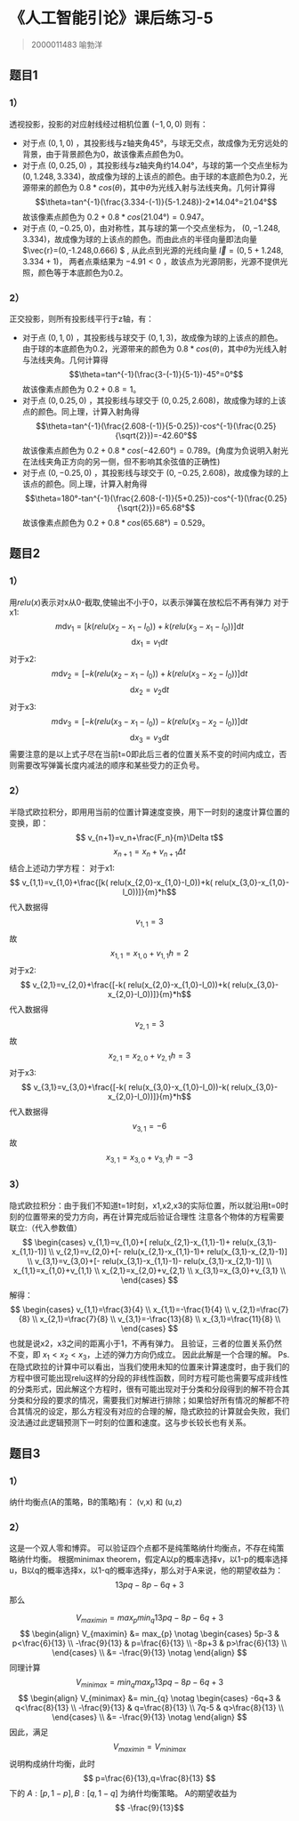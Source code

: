 # 《人工智能引论》课后练习-5
> 2000011483 喻勃洋
## 题目1
### 1）
透视投影，投影的对应射线经过相机位置 $(-1,0,0)$ 则有：
- 对于点 $(0,1,0)$ ，其投影线与z轴夹角45°，与球无交点，故成像为无穷远处的背景，由于背景颜色为0，故该像素点颜色为0。
- 对于点 $(0,0.25,0)$ ，其投影线与z轴夹角约14.04°，与球的第一个交点坐标为 $(0,1.248,3.334)$，故成像为球的上该点的颜色。由于球的本底颜色为0.2，光源带来的颜色为 $0.8*cos(\theta)$，其中$\theta$为光线入射与法线夹角。几何计算得 $$\theta=tan^{-1}(\frac{3.334-(-1)}{5-1.248})-2*14.04°=21.04°$$ 故该像素点颜色为 $0.2+0.8*cos(21.04°)=0.947$。
- 对于点 $(0,-0.25,0)$，由对称性，其与球的第一个交点坐标为， $(0,-1.248,3.334)$，故成像为球的上该点的颜色。而由此点的半径向量即法向量 $\vec{r}=(0,-1.248,0.666) $ , 从此点到光源的光线向量 $\vec{l}=(0,5+1.248,3.334+1)$， 两者点乘结果为 $-4.91<0$ ，故该点为光源阴影，光源不提供光照，颜色等于本底颜色为0.2。

### 2）
正交投影，则所有投影线平行于z轴，有：
- 对于点 $(0,1,0)$ ，其投影线与球交于 $(0,1,3)$，故成像为球的上该点的颜色。由于球的本底颜色为0.2，光源带来的颜色为 $0.8*cos(\theta)$，其中$\theta$为光线入射与法线夹角。几何计算得 $$\theta=tan^{-1}(\frac{3-(-1)}{5-1})-45°=0°$$ 故该像素点颜色为 $0.2+0.8=1$。
- 对于点 $(0,0.25,0)$ ，其投影线与球交于 $(0,0.25,2.608)$，故成像为球的上该点的颜色。同上理，计算入射角得 $$\theta=tan^{-1}(\frac{2.608-(-1)}{5-0.25})-cos^{-1}(\frac{0.25}{\sqrt{2}})=-42.60°$$ 故该像素点颜色为 $0.2+0.8*cos(-42.60°)=0.789$。(角度为负说明入射光在法线夹角正方向的另一侧，但不影响其余弦值的正确性)
- 对于点 $(0,-0.25,0)$ ，其投影线与球交于 $(0,-0.25,2.608)$，故成像为球的上该点的颜色。同上理，计算入射角得 $$\theta=180°-tan^{-1}(\frac{2.608-(-1)}{5+0.25})-cos^{-1}(\frac{0.25}{\sqrt{2}})=65.68°$$ 故该像素点颜色为 $0.2+0.8*cos(65.68°)=0.529$。

## 题目2
### 1）
用$relu(x)$表示对x从0-截取,使输出不小于0，以表示弹簧在放松后不再有弹力
对于x1:
$$ m \mathrm{d}v_1 =[k( relu(x_2-x_1-l_0))+k( relu(x_3-x_1-l_0))]\mathrm{d}t$$ $$ \mathrm{d}x_1 = v_1\mathrm{d}t $$
对于x2:
$$ m \mathrm{d}v_2 =[-k( relu(x_2-x_1-l_0))+k( relu(x_3-x_2-l_0))]\mathrm{d}t$$ $$ \mathrm{d}x_2 = v_2\mathrm{d}t $$
对于x3:
$$ m \mathrm{d}v_3 =[-k( relu(x_3-x_1-l_0))-k( relu(x_3-x_2-l_0))]\mathrm{d}t$$ $$ \mathrm{d}x_3 = v_3\mathrm{d}t $$
需要注意的是以上式子尽在当前t=0即此后三者的位置关系不变的时间内成立，否则需要改写弹簧长度内减法的顺序和某些受力的正负号。
### 2）
半隐式欧拉积分，即用用当前的位置计算速度变换，用下一时刻的速度计算位置的变换，即：
$$ v_{n+1}=v_n+\frac{F_n}{m}\Delta t$$ $$ x_{n+1}=x_n+v_{n+1}\Delta t$$
结合上述动力学方程：
对于x1:
$$ v_{1,1}=v_{1,0}+\frac{[k( relu(x_{2,0}-x_{1,0}-l_0))+k( relu(x_{3,0}-x_{1,0}-l_0))]}{m}*h$$ 代入数据得 $$ v_{1,1}=3$$ 故 $$ x_{1,1}=x_{1,0}+v_{1,1}h= 2$$
对于x2:
$$ v_{2,1}=v_{2,0}+\frac{[-k( relu(x_{2,0}-x_{1,0}-l_0))+k( relu(x_{3,0}-x_{2,0}-l_0))]}{m}*h$$ 代入数据得 $$ v_{2,1}=3$$ 故 $$ x_{2,1}=x_{2,0}+v_{2,1}h= 3$$
对于x3:
$$ v_{3,1}=v_{3,0}+\frac{[-k( relu(x_{3,0}-x_{1,0}-l_0))-k( relu(x_{3,0}-x_{2,0}-l_0))]}{m}*h$$ 代入数据得 $$ v_{3,1}=-6$$ 故 $$ x_{3,1}=x_{3,0}+v_{3,1}h= -3$$
### 3）
隐式欧拉积分：由于我们不知道t=1时刻，x1,x2,x3的实际位置，所以就沿用t=0时刻的位置带来的受力方向，再在计算完成后验证合理性
注意各个物体的方程需要联立:（代入参数值）
$$
\begin{cases}
v_{1,1}=v_{1,0}+[ relu(x_{2,1}-x_{1,1}-1)+ relu(x_{3,1}-x_{1,1}-1)] \\
v_{2,1}=v_{2,0}+[- relu(x_{2,1}-x_{1,1}-1)+ relu(x_{3,1}-x_{2,1}-1)] \\
v_{3,1}=v_{3,0}+[- relu(x_{3,1}-x_{1,1}-1)- relu(x_{3,1}-x_{2,1}-1)] \\
x_{1,1}=x_{1,0}+v_{1,1} \\
x_{2,1}=x_{2,0}+v_{2,1} \\
x_{3,1}=x_{3,0}+v_{3,1} \\
\end{cases}
$$
解得：
$$
\begin{cases}
v_{1,1}=\frac{3}{4} \\
x_{1,1}=-\frac{1}{4} \\
v_{2,1}=\frac{7}{8} \\
x_{2,1}=\frac{7}{8} \\
v_{3,1}=-\frac{13}{8} \\
x_{3,1}=\frac{11}{8} \\
\end{cases}
$$
也就是说x2，x3之间的距离小于1，不再有弹力。
且验证，三者的位置关系仍然不变，即 $x_1< x_2 < x_3$，上述的弹力方向仍成立。
因此此解是一个合理的解。
Ps. 在隐式欧拉的计算中可以看出，当我们使用未知的位置来计算速度时，由于我们的方程中很可能出现relu这样的分段的非线性函数，同时方程可能也需要写成非线性的分类形式，因此解这个方程时，很有可能出现对于分类和分段得到的解不符合其分类和分段的要求的情况，需要我们对解进行排除；如果恰好所有情况的解都不符合其情况的设定，那么方程没有对应的合理的解，隐式欧拉的计算就会失败，我们没法通过此逻辑预测下一时刻的位置和速度。这与步长较长也有关系。

## 题目3
### 1）
纳什均衡点(A的策略，B的策略)有：
(v,x) 和 (u,z)
### 2）
这是一个双人零和博弈。
可以验证四个点都不是纯策略纳什均衡点，不存在纯策略纳什均衡。
根据minimax theorem，假定A以p的概率选择v，以1-p的概率选择u，B以q的概率选择x，以1-q的概率选择y，那么对于A来说，他的期望收益为：
$$ 13pq-8p-6q+3$$
那么

$$
V_{maximin} = max_{p}min_{q}13pq-8p-6q+3 $$
$$
\begin{align}
V_{maximin} &= max_{p} \notag
\begin{cases}
5p-3 & p<\frac{6}{13}  \\
-\frac{9}{13} & p=\frac{6}{13} \\
-8p+3 & p>\frac{6}{13} \\
\end{cases} 
\\ &= -\frac{9}{13} \notag
\end{align}
$$
同理计算
$$
V_{minimax} = min_{q}max_{p}13pq-8p-6q+3 $$
$$
\begin{align}
V_{minimax} &= min_{q} \notag
\begin{cases}
-6q+3 & q<\frac{8}{13}  \\
-\frac{9}{13} & q=\frac{8}{13} \\
7q-5 & q>\frac{8}{13} \\
\end{cases}
\\ &= -\frac{9}{13} \notag
\end{align}
$$
因此，满足 $$V_{maximin} = V_{minimax}$$
说明构成纳什均衡，此时
$$
p=\frac{6}{13},q=\frac{8}{13}
$$ 下的 $A:[p,1-p] ,B:[q,1-q]$ 为纳什均衡策略。
A的期望收益为 $$ -\frac{9}{13}$$